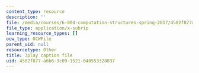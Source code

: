 ```yaml
---
content_type: resource
description: ''
file: /media/courses/6-004-computation-structures-spring-2017/4582f877a6b63c091521040553328837_VdLJMPppocU.srt
file_type: application/x-subrip
learning_resource_types: []
ocw_type: OCWFile
parent_uid: null
resourcetype: Other
title: 3play caption file
uid: 4582f877-a6b6-3c09-1521-040553328837
---
```

